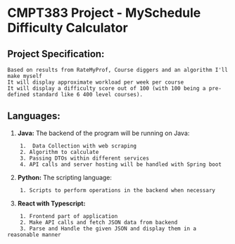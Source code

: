 # CMPT383 Project - MySchedule Difficulty Calculator

**Project Specification:**
------ 
```
Based on results from RateMyProf, Course diggers and an algorithm I'll make myself  
It will display approximate workload per week per course  
It will display a difficulty score out of 100 (with 100 being a pre-defined standard like 6 400 level courses).
```
  

**Languages:**
------

1. **Java:** The backend of the program will be running on Java:
```
    1.  Data Collection with web scraping
    2. Algorithm to calculate
    3. Passing DTOs within different services
    4. API calls and server hosting will be handled with Spring boot
```

2. **Python:** The scripting language:
```
    1. Scripts to perform operations in the backend when necessary
```

3. **React with Typescript:**
```
    1. Frontend part of application
    2. Make API calls and fetch JSON data from backend
    3. Parse and Handle the given JSON and display them in a reasonable manner
```



